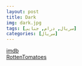 ```yaml
---
layout: post
title: Dark
img: dark.jpg
tags: [سریال, درام, جنایی]
categories: [سریال]
---
```


[imdb](https://www.imdb.com/title/tt5753856)  
[RottenTomatoes](https://www.rottentomatoes.com/tv/dark)